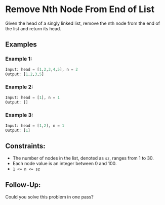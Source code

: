 # Remove Nth Node From End of List

Given the head of a singly linked list, remove the nth node from the end of the list and return its head.

## Examples

### Example 1:

```python
Input: head = [1,2,3,4,5], n = 2
Output: [1,2,3,5]
```

### Example 2:

```python
Input: head = [1], n = 1
Output: []
```

### Example 3:

```python
Input: head = [1,2], n = 1
Output: [1]
```

## Constraints:

- The number of nodes in the list, denoted as `sz`, ranges from 1 to 30.
- Each node value is an integer between 0 and 100.
- `1 <= n <= sz`

## Follow-Up:

Could you solve this problem in one pass?
